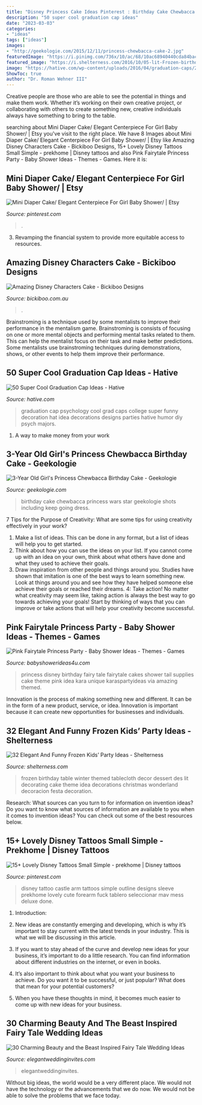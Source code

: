 ```yaml
---
title: "Disney Princess Cake Ideas Pinterest : Birthday Cake Chewbacca Princess Wars Star Geekologie Shots Including Keep Going Dress"
description: "50 super cool graduation cap ideas"
date: "2023-03-03"
categories:
- "ideas"
tags: ["ideas"]
images:
- "http://geekologie.com/2015/12/11/princess-chewbacca-cake-2.jpg"
featuredImage: "https://i.pinimg.com/736x/10/ac/68/10ac68940440cda84bac7a9b0fc73f2e.jpg"
featured_image: "https://i.shelterness.com/2016/10/05-lit-Frozen-birthday-dessert-table-for-a-winter-party.jpg"
image: "https://hative.com/wp-content/uploads/2016/04/graduation-caps/28-super-cool-graduation-cap-ideas.jpg"
ShowToc: true
author: "Dr. Roman Wehner III"
---
```



Creative people are those who are able to see the potential in things and make them work. Whether it’s working on their own creative project, or collaborating with others to create something new, creative individuals always have something to bring to the table.

	

		
searching about Mini Diaper Cake/ Elegant Centerpiece For Girl Baby Shower/ | Etsy you've visit to the right place. We have 8 Images about Mini Diaper Cake/ Elegant Centerpiece For Girl Baby Shower/ | Etsy like Amazing Disney Characters Cake - Bickiboo Designs, 15+ Lovely Disney Tattoos Small Simple - prekhome | Disney tattoos and also Pink Fairytale Princess Party - Baby Shower Ideas - Themes - Games. Here it is:
		
    
## Mini Diaper Cake/ Elegant Centerpiece For Girl Baby Shower/ | Etsy

<img loading=lazy src="https://i.pinimg.com/736x/10/ac/68/10ac68940440cda84bac7a9b0fc73f2e.jpg" onerror="this.onerror=null;this.src='https://tse4.mm.bing.net/th?id=OIP.FpPEk13fVN_QVWN2xPWv8AHaJ3&amp;pid=15.1';" alt="Mini Diaper Cake/ Elegant Centerpiece For Girl Baby Shower/ | Etsy">

_Source: pinterest.com_

>. 

	

3. Revamping the financial system to provide more equitable access to resources. 

    
## Amazing Disney Characters Cake - Bickiboo Designs

<img loading=lazy src="https://cdn.shopify.com/s/files/1/0161/3068/files/disney_cake_grande.jpg?868" onerror="this.onerror=null;this.src='https://tse4.mm.bing.net/th?id=OIP.Vuiy4RClN-qdoTlUl1-isQAAAA&amp;pid=15.1';" alt="Amazing Disney Characters Cake - Bickiboo Designs">

_Source: bickiboo.com.au_

>. 

	

Brainstroming is a technique used by some mentalists to improve their performance in the mentalism game. Brainstroming is consists of focusing on one or more mental objects and performing mental tasks related to them. This can help the mentalist focus on their task and make better predictions. Some mentalists use brainstroming techniques during demonstrations, shows, or other events to help them improve their performance.

    
## 50 Super Cool Graduation Cap Ideas - Hative

<img loading=lazy src="https://hative.com/wp-content/uploads/2016/04/graduation-caps/28-super-cool-graduation-cap-ideas.jpg" onerror="this.onerror=null;this.src='https://tse2.mm.bing.net/th?id=OIP.LzQhnyyLnpThoI68JVbjswHaJ3&amp;pid=15.1';" alt="50 Super Cool Graduation Cap Ideas - Hative">

_Source: hative.com_

>graduation cap psychology cool grad caps college super funny decoration hat idea decorations designs parties hative humor diy psych majors. 

	

1. A way to make money from your work

    
## 3-Year Old Girl&#039;s Princess Chewbacca Birthday Cake - Geekologie

<img loading=lazy src="http://geekologie.com/2015/12/11/princess-chewbacca-cake-2.jpg" onerror="this.onerror=null;this.src='https://tse1.mm.bing.net/th?id=OIP.Ar4_ZBq49PrsLHBonFxwXAHaKW&amp;pid=15.1';" alt="3-Year Old Girl&#039;s Princess Chewbacca Birthday Cake - Geekologie">

_Source: geekologie.com_

>birthday cake chewbacca princess wars star geekologie shots including keep going dress. 

	

7 Tips for the Purpose of Creativity: What are some tips for using creativity effectively in your work?
1. Make a list of ideas. This can be done in any format, but a list of ideas will help you to get started.
2. Think about how you can use the ideas on your list. If you cannot come up with an idea on your own, think about what others have done and what they used to achieve their goals.
3. Draw inspiration from other people and things around you. Studies have shown that imitation is one of the best ways to learn something new. Look at things around you and see how they have helped someone else achieve their goals or reached their dreams.
4: Take action! No matter what creativity may seem like, taking action is always the best way to go towards achieving your goals! Start by thinking of ways that you can improve or take actions that will help your creativity become successful.

    
## Pink Fairytale Princess Party - Baby Shower Ideas - Themes - Games

<img loading=lazy src="http://www.babyshowerideas4u.com/wp-content/uploads/2014/01/princess-71.jpg" onerror="this.onerror=null;this.src='https://tse2.mm.bing.net/th?id=OIP.hDgV64mRUwX_NlalwpUVEQHaLH&amp;pid=15.1';" alt="Pink Fairytale Princess Party - Baby Shower Ideas - Themes - Games">

_Source: babyshowerideas4u.com_

>princess disney birthday fairy tale fairytale cakes shower tail supplies cake theme pink idea kara unique karaspartyideas via amazing themed. 

	

Innovation is the process of making something new and different. It can be in the form of a new product, service, or idea. Innovation is important because it can create new opportunities for businesses and individuals.

    
## 32 Elegant And Funny Frozen Kids’ Party Ideas - Shelterness

<img loading=lazy src="https://i.shelterness.com/2016/10/05-lit-Frozen-birthday-dessert-table-for-a-winter-party.jpg" onerror="this.onerror=null;this.src='https://tse4.mm.bing.net/th?id=OIP.mp2OuDE6yPhLfuhXu75H9AHaJ4&amp;pid=15.1';" alt="32 Elegant And Funny Frozen Kids’ Party Ideas - Shelterness">

_Source: shelterness.com_

>frozen birthday table winter themed tablecloth decor dessert des lit decorating cake theme idea decorations christmas wonderland decoracion festa decoration. 

	

Research: What sources can you turn to for information on invention ideas?
Do you want to know what sources of information are available to you when it comes to invention ideas? You can check out some of the best resources below.

    
## 15+ Lovely Disney Tattoos Small Simple - Prekhome | Disney Tattoos

<img loading=lazy src="https://i.pinimg.com/736x/8d/98/ef/8d98ef7883d4d1a64c331c48797a5c4b.jpg" onerror="this.onerror=null;this.src='https://tse3.mm.bing.net/th?id=OIP.lj0K04R7vOwz7AOnvuE3MAHaJ6&amp;pid=15.1';" alt="15+ Lovely Disney Tattoos Small Simple - prekhome | Disney tattoos">

_Source: pinterest.com_

>disney tattoo castle arm tattoos simple outline designs sleeve prekhome lovely cute forearm fuck tablero seleccionar mav mess deluxe done. 

	

1. Introduction:
1. New ideas are constantly emerging and developing, which is why it’s important to stay current with the latest trends in your industry. This is what we will be discussing in this article.
2. If you want to stay ahead of the curve and develop new ideas for your business, it’s important to do a little research. You can find information about different industries on the internet, or even in books.

3. It’s also important to think about what you want your business to achieve. Do you want it to be successful, or just popular? What does that mean for your potential customers?

4. When you have these thoughts in mind, it becomes much easier to come up with new ideas for your business.

    
## 30 Charming Beauty And The Beast Inspired Fairy Tale Wedding Ideas

<img loading=lazy src="https://www.elegantweddinginvites.com/wedding-blog/wp-content/uploads/2017/06/beauty-and-the-beast-disney-wedding-cakes.jpg" onerror="this.onerror=null;this.src='https://tse2.mm.bing.net/th?id=OIP.ZsyOp5Ftiohzdrym4u3ziAHaJ5&amp;pid=15.1';" alt="30 Charming Beauty and the Beast Inspired Fairy Tale Wedding Ideas">

_Source: elegantweddinginvites.com_

>elegantweddinginvites. 

	

Without big ideas, the world would be a very different place. We would not have the technology or the advancements that we do now. We would not be able to solve the problems that we face today.

